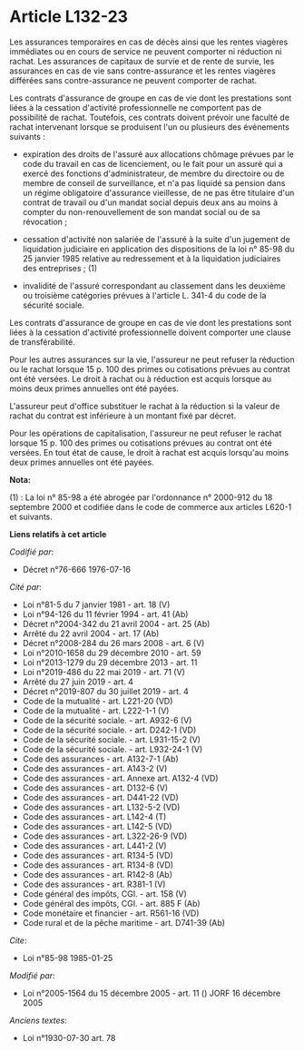 # Article L132-23

Les assurances temporaires en cas de décès ainsi que les rentes viagères immédiates ou en cours de service ne peuvent
comporter ni réduction ni rachat. Les assurances de capitaux de survie et de rente de survie, les assurances en cas de vie
sans contre-assurance et les rentes viagères différées sans contre-assurance ne peuvent comporter de rachat.

Les contrats d'assurance de groupe en cas de vie dont les prestations sont liées à la cessation d'activité professionnelle ne
comportent pas de possibilité de rachat. Toutefois, ces contrats doivent prévoir une faculté de rachat intervenant lorsque se
produisent l'un ou plusieurs des événements suivants :

- expiration des droits de l'assuré aux allocations chômage prévues par le code du travail en cas de licenciement, ou le fait
pour un assuré qui a exercé des fonctions d'administrateur, de membre du directoire ou de membre de conseil de surveillance,
et n'a pas liquidé sa pension dans un régime obligatoire d'assurance vieillesse, de ne pas être titulaire d'un contrat de
travail ou d'un mandat social depuis deux ans au moins à compter du non-renouvellement de son mandat social ou de sa
révocation ;

- cessation d'activité non salariée de l'assuré à la suite d'un jugement de liquidation judiciaire en application des
dispositions de la loi n° 85-98 du 25 janvier 1985 relative au redressement et à la liquidation judiciaires des entreprises ;
(1)

- invalidité de l'assuré correspondant au classement dans les deuxième ou troisième catégories prévues à l'article L. 341-4
du code de la sécurité sociale.

Les contrats d'assurance de groupe en cas de vie dont les prestations sont liées à la cessation d'activité professionnelle
doivent comporter une clause de transférabilité.

Pour les autres assurances sur la vie, l'assureur ne peut refuser la réduction ou le rachat lorsque 15 p. 100 des primes ou
cotisations prévues au contrat ont  été versées. Le droit à rachat ou à réduction est acquis lorsque au moins deux primes
annuelles ont été payées.

L'assureur peut d'office substituer le rachat à la réduction si la valeur de rachat du contrat est inférieure à un montant
fixé par décret.

Pour les opérations de capitalisation, l'assureur ne peut refuser le rachat lorsque 15 p. 100 des primes ou cotisations
prévues au contrat ont été versées. En tout état de cause, le droit à rachat est acquis lorsqu'au moins deux primes annuelles
ont été payées.

**Nota:**

(1) : La loi n° 85-98 a été abrogée par l'ordonnance n° 2000-912 du 18 septembre 2000 et codifiée dans le code de commerce
aux articles L620-1 et suivants.

**Liens relatifs à cet article**

_Codifié par_:

  - Décret n°76-666 1976-07-16

_Cité par_:

  - Loi n°81-5 du 7 janvier 1981 - art. 18 (V)
  - Loi n°94-126 du 11 février 1994 - art. 41 (Ab)
  - Décret n°2004-342 du 21 avril 2004 - art. 25 (Ab)
  - Arrêté du 22 avril 2004 - art. 17 (Ab)
  - Décret n°2008-284 du 26 mars 2008 - art. 6 (V)
  - Loi n°2010-1658 du 29 décembre 2010 - art. 59
  - Loi n°2013-1279 du 29 décembre 2013 - art. 11
  - Loi n°2019-486 du 22 mai 2019 - art. 71 (V)
  - Arrêté du 27 juin 2019 - art. 4
  - Décret n°2019-807 du 30 juillet 2019 - art. 4
  - Code de la mutualité - art. L221-20 (VD)
  - Code de la mutualité - art. L222-1-1 (V)
  - Code de la sécurité sociale. - art. A932-6 (V)
  - Code de la sécurité sociale. - art. D242-1 (VD)
  - Code de la sécurité sociale. - art. L931-15-2 (V)
  - Code de la sécurité sociale. - art. L932-24-1 (V)
  - Code des assurances - art. A132-7-1 (Ab)
  - Code des assurances - art. A143-2 (V)
  - Code des assurances - art. Annexe art. A132-4 (VD)
  - Code des assurances - art. D132-6 (V)
  - Code des assurances - art. D441-22 (VD)
  - Code des assurances - art. L132-5-2 (VD)
  - Code des assurances - art. L142-4 (T)
  - Code des assurances - art. L142-5 (VD)
  - Code des assurances - art. L322-26-9 (VD)
  - Code des assurances - art. L441-2 (V)
  - Code des assurances - art. R134-5 (VD)
  - Code des assurances - art. R134-8 (VD)
  - Code des assurances - art. R142-8 (Ab)
  - Code des assurances - art. R381-1 (V)
  - Code général des impôts, CGI. - art. 158 (V)
  - Code général des impôts, CGI. - art. 885 F (Ab)
  - Code monétaire et financier - art. R561-16 (VD)
  - Code rural et de la pêche maritime - art. D741-39 (Ab)

_Cite_:

  - Loi n°85-98 1985-01-25

_Modifié par_:

  - Loi n°2005-1564 du 15 décembre 2005 - art. 11 () JORF 16 décembre 2005

_Anciens textes_:

  - Loi n°1930-07-30 art. 78
